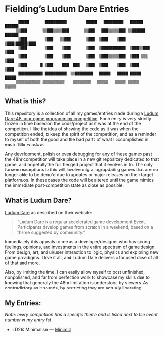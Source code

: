 # Fielding’s Ludum Dare Entries

```
      █████       ██████████         █████   █████████   ██████   ██████
     ▒▒███       ▒▒███▒▒▒▒███       ▒▒███   ███▒▒▒▒▒███ ▒▒██████ ██████
      ▒███        ▒███   ▒▒███       ▒███  ▒███    ▒███  ▒███▒█████▒███
      ▒███        ▒███    ▒███       ▒███  ▒███████████  ▒███▒▒███ ▒███
      ▒███        ▒███    ▒███       ▒███  ▒███▒▒▒▒▒███  ▒███ ▒▒▒  ▒███
      ▒███      █ ▒███    ███  ███   ▒███  ▒███    ▒███  ▒███      ▒███
      ███████████ ██████████  ▒▒████████   █████   █████ █████     █████
     ▒▒▒▒▒▒▒▒▒▒▒ ▒▒▒▒▒▒▒▒▒▒    ▒▒▒▒▒▒▒▒   ▒▒▒▒▒   ▒▒▒▒▒ ▒▒▒▒▒     ▒▒▒▒▒
```

## What is this?
This repository is a collection of all my games/entries made during a [Ludum
Dare 48 hour game programming competition](http://www.ludumdare.com/). Each
entry is very strictly frozen in time based on the code/project as it was
at the end of the competiton. I like the idea of showing the code as it was
when the competition ended, to keep the spirit of the competition, and as a
reminder to myself of both the good and the bad parts of what I accomplished
in each 48hr window.

Any development, polish or even debugging for any of these games past the 48hr
competition will take place in a new git repository dedicated to that game, and 
hopefully the full fledged project that it evolves in to. The only forseen
exceptions to this will involve migrating/updating games that are no longer
able to be demo'd due to updates or major releases on their target platform/os.
In these cases the code will be altered until the game mimics the immediate
post-competition state as close as possible.


## What is Ludum Dare?
 [Ludum Dare](http://www.ludumdare.com) as described on their website:

> “Ludum Dare is a regular accelerated game development Event.  Participants
> develop games from scratch in a weekend, based on a theme suggested by
> community.”

Immediately this appeals to me as a developer/designer who has strong feelings,
opinions, and investments in the entire spectrum of game design. From design,
art, and ui/user interaction to logic, physics and exploring new game paradigms.
I love it all, and Ludum Dare delivers a focused dose of all of that and more.

Also, by limiting the time, I can easily allow myself to post unfinished,
nonpolished, and far from perfection work to showcase my skills due to knowing
that generally the 48hr limitation is understood by viewers. As contradictory
as it sounds, by restricting they are actually liberating.


## My Entries:

*Note: every competition has a specific theme and is listed next to the event
number in my entry list*

* LD26: Minimalism — [Minimid](ld26)


